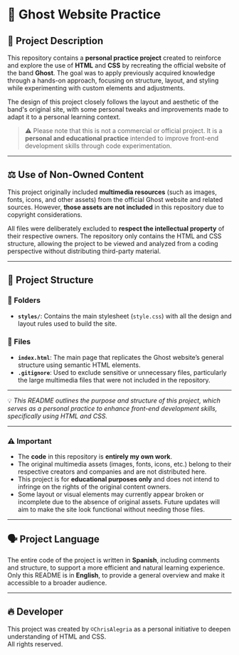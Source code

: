# 👻 Ghost Website Practice 

## 📖 Project Description  
This repository contains a **personal practice project** created to reinforce and explore the use of **HTML** and **CSS** by recreating the official website of the band **Ghost**. The goal was to apply previously acquired knowledge through a hands-on approach, focusing on structure, layout, and styling while experimenting with custom elements and adjustments.

The design of this project closely follows the layout and aesthetic of the band's original site, with some personal tweaks and improvements made to adapt it to a personal learning context.

> ⚠️ Please note that this is not a commercial or official project. It is a **personal and educational practice** intended to improve front-end development skills through code experimentation.

---

## ⚖️ Use of Non-Owned Content  
This project originally included **multimedia resources** (such as images, fonts, icons, and other assets) from the official Ghost website and related sources. However, **those assets are not included** in this repository due to copyright considerations.

All files were deliberately excluded to **respect the intellectual property** of their respective owners. The repository only contains the HTML and CSS structure, allowing the project to be viewed and analyzed from a coding perspective without distributing third-party material.

---

## 💼 Project Structure  

### 📂 Folders  
- **`styles/`**: Contains the main stylesheet (`style.css`) with all the design and layout rules used to build the site.
  
### 📄 Files  
- **`index.html`**: The main page that replicates the Ghost website’s general structure using semantic HTML elements.
- **`.gitignore`**: Used to exclude sensitive or unnecessary files, particularly the large multimedia files that were not included in the repository.

---

💡 *This README outlines the purpose and structure of this project, which serves as a personal practice to enhance front-end development skills, specifically using HTML and CSS.*

---

### ⚠️ Important  
- The **code** in this repository is **entirely my own work**.  
- The original multimedia assets (images, fonts, icons, etc.) belong to their respective creators and companies and are not distributed here.  
- This project is for **educational purposes only** and does not intend to infringe on the rights of the original content owners.  
- Some layout or visual elements may currently appear broken or incomplete due to the absence of original assets. Future updates will aim to make the site look functional without needing those files.

---

## 🗣️ Project Language  
The entire code of the project is written in **Spanish**, including comments and structure, to support a more efficient and natural learning experience. Only this README is in **English**, to provide a general overview and make it accessible to a broader audience.

---

## 🔥 Developer  
This project was created by `©ChrisAlegria` as a personal initiative to deepen understanding of HTML and CSS.  
All rights reserved.
